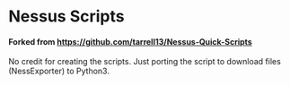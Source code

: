 # Nessus Scripts
#### Forked from https://github.com/tarrell13/Nessus-Quick-Scripts
No credit for creating the scripts. Just porting the script to download files (NessExporter) to Python3.
